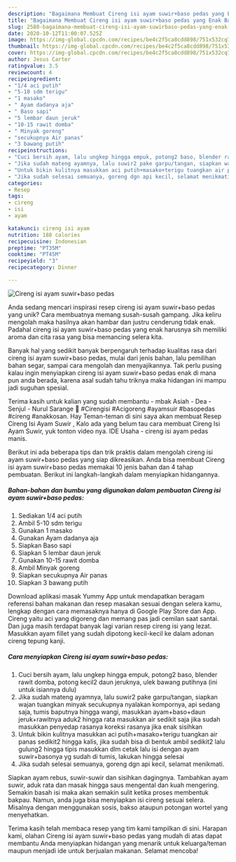 ```yaml
---
description: "Bagaimana Membuat Cireng isi ayam suwir+baso pedas yang Enak Banget"
title: "Bagaimana Membuat Cireng isi ayam suwir+baso pedas yang Enak Banget"
slug: 2580-bagaimana-membuat-cireng-isi-ayam-suwirbaso-pedas-yang-enak-banget
date: 2020-10-12T11:00:07.525Z
image: https://img-global.cpcdn.com/recipes/be4c2f5ca8cdd898/751x532cq70/cireng-isi-ayam-suwirbaso-pedas-foto-resep-utama.jpg
thumbnail: https://img-global.cpcdn.com/recipes/be4c2f5ca8cdd898/751x532cq70/cireng-isi-ayam-suwirbaso-pedas-foto-resep-utama.jpg
cover: https://img-global.cpcdn.com/recipes/be4c2f5ca8cdd898/751x532cq70/cireng-isi-ayam-suwirbaso-pedas-foto-resep-utama.jpg
author: Jesus Carter
ratingvalue: 3.5
reviewcount: 4
recipeingredient:
- "1/4 aci putih"
- "5-10 sdm terigu"
- "1 masako"
- " Ayam dadanya aja"
- " Baso sapi"
- "5 lembar daun jeruk"
- "10-15 rawit domba"
- " Minyak goreng"
- "secukupnya Air panas"
- "3 bawang putih"
recipeinstructions:
- "Cuci bersih ayam, lalu ungkep hingga empuk, potong2 baso, blender rawit domba, potong kecil2 daun jeruknya, ulek bawang putihnya (ini untuk isiannya dulu)"
- "Jika sudah mateng ayamnya, lalu suwir2 pake garpu/tangan, siapkan wajan tuangkan minyak secukupnya nyalakan kompornya, api sedang saja, tumis baputnya hingga wangi, masukkan ayam+baso+daun jeruk+rawitnya aduk2 hingga rata masukkan air sedikit saja jika sudah masukkan penyedap rasanya koreksi rasanya jika enak sisihkan"
- "Untuk bikin kulitnya masukkan aci putih+masako+terigu tuangkan air panas sedikit2 hingga kalis, jika sudah bisa di bentuk ambil sedikit2 lalu gulung2 hingga tipis masukkan dlm cetak lalu isi dengan ayam suwir+basonya yg sudah di tumis, lakukan hingga selesai"
- "Jika sudah selesai semuanya, goreng dgn api kecil, selamat menikmati."
categories:
- Resep
tags:
- cireng
- isi
- ayam

katakunci: cireng isi ayam 
nutrition: 188 calories
recipecuisine: Indonesian
preptime: "PT35M"
cooktime: "PT45M"
recipeyield: "3"
recipecategory: Dinner

---
```



![Cireng isi ayam suwir+baso pedas](https://img-global.cpcdn.com/recipes/be4c2f5ca8cdd898/751x532cq70/cireng-isi-ayam-suwirbaso-pedas-foto-resep-utama.jpg)

Anda sedang mencari inspirasi resep cireng isi ayam suwir+baso pedas yang unik? Cara membuatnya memang susah-susah gampang. Jika keliru mengolah maka hasilnya akan hambar dan justru cenderung tidak enak. Padahal cireng isi ayam suwir+baso pedas yang enak harusnya sih memiliki aroma dan cita rasa yang bisa memancing selera kita.

Banyak hal yang sedikit banyak berpengaruh terhadap kualitas rasa dari cireng isi ayam suwir+baso pedas, mulai dari jenis bahan, lalu pemilihan bahan segar, sampai cara mengolah dan menyajikannya. Tak perlu pusing kalau ingin menyiapkan cireng isi ayam suwir+baso pedas enak di mana pun anda berada, karena asal sudah tahu triknya maka hidangan ini mampu jadi suguhan spesial.

Terima kasih untuk kalian yang sudah membantu - mbak Asiah - Dea - Senjul - Nurul Sarange 🥰 #Cirengisi #Acigoreng #ayamsuir #basopedas #cireng #anakkosan. Hay Teman-teman di sini saya akan membuat Resep Cireng Isi Ayam Suwir , Kalo ada yang belum tau cara membuat Cireng Isi Ayam Suwir, yuk tonton video nya. IDE Usaha - cireng isi ayam pedas manis.


Berikut ini ada beberapa tips dan trik praktis dalam mengolah cireng isi ayam suwir+baso pedas yang siap dikreasikan. Anda bisa membuat Cireng isi ayam suwir+baso pedas memakai 10 jenis bahan dan 4 tahap pembuatan. Berikut ini langkah-langkah dalam menyiapkan hidangannya.

<!--inarticleads1-->

##### Bahan-bahan dan bumbu yang digunakan dalam pembuatan Cireng isi ayam suwir+baso pedas:

1. Sediakan 1/4 aci putih
1. Ambil 5-10 sdm terigu
1. Gunakan 1 masako
1. Gunakan  Ayam dadanya aja
1. Siapkan  Baso sapi
1. Siapkan 5 lembar daun jeruk
1. Gunakan 10-15 rawit domba
1. Ambil  Minyak goreng
1. Siapkan secukupnya Air panas
1. Siapkan 3 bawang putih


Download aplikasi masak Yummy App untuk mendapatkan beragam referensi bahan makanan dan resep masakan sesuai dengan selera kamu, lengkap dengan cara memasaknya hanya di Google Play Store dan App. Cireng yaitu aci yang digoreng dan memang pas jadi cemilan saat santai. Dan juga masih terdapat banyak lagi varian resep cireng isi yang lezat. Masukkan ayam fillet yang sudah dipotong kecil-kecil ke dalam adonan cireng tepung kanji. 

<!--inarticleads2-->

##### Cara menyiapkan Cireng isi ayam suwir+baso pedas:

1. Cuci bersih ayam, lalu ungkep hingga empuk, potong2 baso, blender rawit domba, potong kecil2 daun jeruknya, ulek bawang putihnya (ini untuk isiannya dulu)
1. Jika sudah mateng ayamnya, lalu suwir2 pake garpu/tangan, siapkan wajan tuangkan minyak secukupnya nyalakan kompornya, api sedang saja, tumis baputnya hingga wangi, masukkan ayam+baso+daun jeruk+rawitnya aduk2 hingga rata masukkan air sedikit saja jika sudah masukkan penyedap rasanya koreksi rasanya jika enak sisihkan
1. Untuk bikin kulitnya masukkan aci putih+masako+terigu tuangkan air panas sedikit2 hingga kalis, jika sudah bisa di bentuk ambil sedikit2 lalu gulung2 hingga tipis masukkan dlm cetak lalu isi dengan ayam suwir+basonya yg sudah di tumis, lakukan hingga selesai
1. Jika sudah selesai semuanya, goreng dgn api kecil, selamat menikmati.


Siapkan ayam rebus, suwir-suwir dan sisihkan dagingnya. Tambahkan ayam suwir, aduk rata dan masak hingga saus mengental dan kuah mengering. Semakin basah isi maka akan semakin sulit ketika proses membentuk bakpau. Namun, anda juga bisa menyiapkan isi cireng sesuai selera. Misalnya dengan menggunakan sosis, bakso ataupun potongan wortel yang menyehatkan. 

Terima kasih telah membaca resep yang tim kami tampilkan di sini. Harapan kami, olahan Cireng isi ayam suwir+baso pedas yang mudah di atas dapat membantu Anda menyiapkan hidangan yang menarik untuk keluarga/teman maupun menjadi ide untuk berjualan makanan. Selamat mencoba!
